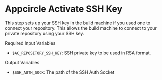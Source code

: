 # Appcircle Activate SSH Key

This step sets up your SSH key in the build machine if you used one to connect your repository. This allows the build machine to connect to your private repository using your SSH key.

Required Input Variables
- `$AC_REPOSITORY_SSH_KEY`: SSH private key to be used in RSA format.

Output Variables
- `$SSH_AUTH_SOCK`: The path of the SSH Auth Socket
